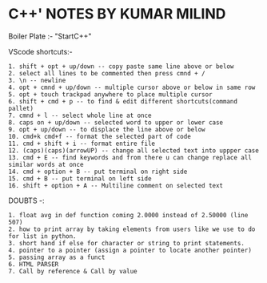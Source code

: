 # C++' NOTES BY KUMAR MILIND


Boiler Plate :- "StartC++"

VScode shortcuts:-          
    
    1. shift + opt + up/down -- copy paste same line above or below
    2. select all lines to be commented then press cmnd + /
    3. \n -- newline
    4. opt + cmnd + up/down -- multiple cursor above or below in same row
    5. opt + touch trackpad anywhere to place multiple cursor
    6. shift + cmd + p -- to find & edit different shortcuts(command pallet)
    7. cmnd + l -- select whole line at once
    8. caps on + up/down -- selected word to upper or lower case
    9. opt + up/down -- to displace the line above or below
    10. cmd+k cmd+f -- format the selected part of code 
    11. cmd + shift + i -- format entire file 
    12. (caps)(caps)(arrowUP) -- change all selected text into uppper case 
    13. cmd + E -- find keywords and from there u can change replace all similar words at once
    14. cmd + option + B -- put terminal on right side 
    15. cmd + B -- put terminal on left side 
    16. shift + option + A -- Multiline comment on selected text


DOUBTS -:             
     
    1. float avg in def function coming 2.0000 instead of 2.50000 (line 507)
    2. how to print array by taking elements from users like we use to do for list in python.
    3. short hand if else for character or string to print statements.
    4. pointer to a pointer (assign a pointer to locate another pointer)
    5. passing array as a funct
    6. HTML PARSER
    7. Call by reference & Call by value
